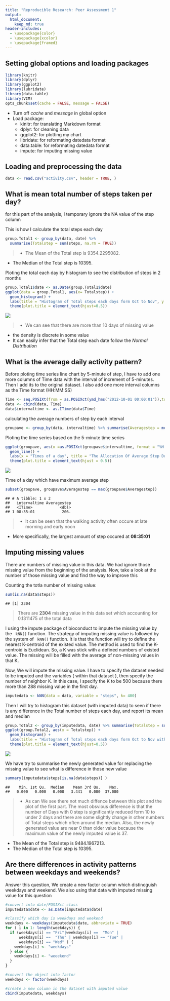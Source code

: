 ```yaml
---
title: "Reproducible Research: Peer Assessment 1"
output: 
  html_document:
    keep_md: true
header-includes:
  - \usepackage{color}
  - \usepackage{xcolor}
  - \usepackage{framed}
---
```

## Setting global options and loading packages

```r
library(knitr)
library(dplyr)
library(ggplot2)
library(lubridate)
library(data.table)
library(VIM)
opts_chunk$set(cache = FALSE, message = FALSE)
```
* Turn off *cache* and *message* in global option   
* Load package:  
  + kinitr: for translating Markdown format  
  + dplyr: for cleaning data  
  + ggplot2: for plotting my chart  
  + libridate: for reformating datedata format  
  + data.table: for reformating datedata format   
  + impute: for imputing missing value   

## Loading and preprocessing the data

```r
data <- read.csv("activity.csv", header = TRUE, )
```


## What is mean total number of steps taken per day?
for this part of the analysis, I temporary ignore the NA value of the step column


This is how I calculate the total steps each day

```r
group.Total1 <- group_by(data, date) %>% 
  summarise(Totalstep = sum(steps, na.rm = TRUE))
```

> * The Mean of the Total step is 9354.2295082.
  * The Median of the Total step is 10395. 

Ploting the total each day by histogram to see the distribution of steps in 2 months


```r
group.Total1$date <- as.Date(group.Total1$date)
ggplot(data = group.Total1, aes(x= Totalstep)) + 
  geom_histogram() +
  labs(title = "Histogram of Total steps each days form Oct to Nov", y = "Days") +
  theme(plot.title = element_text(hjust=0.5))
```

![](PA1_template_files/figure-html/histogram-1.png)<!-- -->

> * We can see that there are more than 10 days of missing value 
  * the density is discrete in some value
  * It can easily infer that the Total step each date follow the *Normal Distribution*

## What is the average daily activity pattern?

Before ploting time series line chart by 5-minute of step, I have to add one more columns of Time data with the interval of increment of 5-minutes. Then I add its to the original dataset. I also add one more interval columns as the Time format (HH:MM:SS)

```r
Time <- seq.POSIXt(from = as.POSIXct(ymd_hms("2012-10-01 00:00:01")),to = as.POSIXct(ymd_hms("2012-11-30 23:55:01")), by = "5 min")
data <- cbind(data, Time)
data$intervaltime <- as.ITime(data$Time)
```

calculating the average numbers of step by each interval  

```r
groupave <- group_by(data, intervaltime) %>% summarise(Averagestep = mean(steps, na.rm = TRUE))
```

Ploting the time series based on the 5-minute time series

```r
ggplot(groupave, aes(x =as.POSIXct(groupave$intervaltime, format = "%H:%M:%S"), y = Averagestep)) +
  geom_line() +
  labs(x = "Times of a day", title = "The Allocation Of Average Step During a Day") +
  theme(plot.title = element_text(hjust = 0.5))
```

![](PA1_template_files/figure-html/unnamed-chunk-5-1.png)<!-- -->

Time of a day which have maximum average step 

```r
subset(groupave, groupave$Averagestep == max(groupave$Averagestep))
```

```
## # A tibble: 1 x 2
##   intervaltime Averagestep
##   <ITime>            <dbl>
## 1 08:35:01            206.
```

> * It can be seen that the walking activity often occure at late morning and early noon
  * More specifically, the largest amount of step occured at **08:35:01**

## Imputing missing values

There are numbers of missing value in this data. We had ignore those missing value from the beginning of the analysis. Now, take a look at the number of those missing value and find the way to improve this

Counting the totla number of missing value:

```r
sum(is.na(data$steps))
```

```
## [1] 2304
```
>There are **2304** missing value in this data set which accounting for 
0.1311475 of the total data

I using the impute package of bioconduct to impute the missing value by the ` kNN()` function. The strategy of imputing missing value is followed by the system of ` kNN()` function. It is that the function will try to define the nearest K-centroid of the existed value. The method is used to find the K-centroid is Euclidean. So, a K was stick with a defined numbers of existed value. The missing will be filled with the average of non-missing values in that K. 


Now, We will impute the missing value. I have to specify the dataset needed to be imputed and the variables ( within that dataset ), then specify the number of neighbor K. In this case, I specify the K to be 500 because there more than 288 missing value in the first day.


```r
imputedata <- kNN(data = data, variable = "steps", k= 400)
```

Then I will try to histogram this dataset (with imputed data) to seen if there is any difference in the Total number of steps each day, and report its mean and median


```r
group.Total2 <- group_by(imputedata, date) %>% summarise(Totalstep = sum(steps))
ggplot(group.Total2, aes(x = Totalstep)) + 
  geom_histogram() +
  labs(title = "Histogram of Total steps each days form Oct to Nov with imputed data", y = "Days") +
  theme(plot.title = element_text(hjust=0.5))
```

![](PA1_template_files/figure-html/unnamed-chunk-9-1.png)<!-- -->

We have try to summarise the newly generated value for replacing the missing value to see what is difference in those new value


```r
summary(imputedata$steps[is.na(data$steps)] )
```

```
##    Min. 1st Qu.  Median    Mean 3rd Qu.    Max. 
##   0.000   0.000   0.000   3.441   0.000  37.000
```

> * As can We see there not much diffence between this plot and the plot of the first part. The most obsvious difference is that the number of Days with 0 step is significantly reduced form 10 to under 2 days and there are some slightly change in other numbers of Total steps which often around the median. Also, the newly generated value are near 0 than older value because the maximum value of the newly imputed value is 37.
  * The Mean of the Total step is 9484.1967213.
  * The Median of the Total step is 10395. 


## Are there differences in activity patterns between weekdays and weekends?

Answer this question, We create a new factor column which distincguish weekdays and weekend. We also using that data with imputed missing value for this question


```r
#convert into date/POSIXct class
imputedata$date <- as.Date(imputedata$date)

#classify which day is weekdays and weekend
weekdays <- weekdays(imputedata$date, abbreviate = TRUE)
for ( i in 1: length(weekdays)) {
  if (weekdays[i] == "Fri"|weekdays[i] ==  "Mon" |
      weekdays[i] ==  "Thu" | weekdays[i] == "Tue" | 
      weekdays[i] == "Wed" ) {
    weekdays[i] <- "weekdays"
  } else {
    weekdays[i] <- "weeekend"
  }
}

#convert the object into factor
weekdays <- factor(weekdays)

#create a new column in the dataset with imputed value
cbind(imputedata, weekdays)
```

